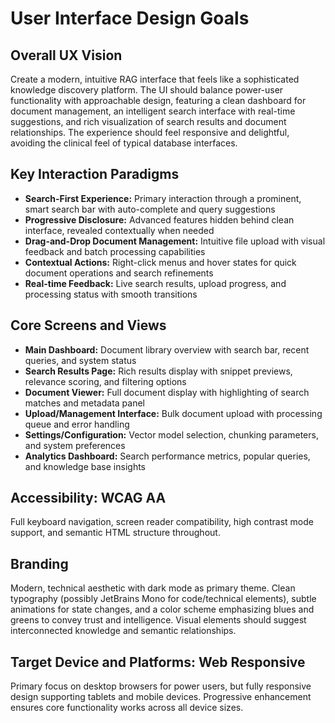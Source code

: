 # User Interface Design Goals

## Overall UX Vision
Create a modern, intuitive RAG interface that feels like a sophisticated knowledge discovery platform. The UI should balance power-user functionality with approachable design, featuring a clean dashboard for document management, an intelligent search interface with real-time suggestions, and rich visualization of search results and document relationships. The experience should feel responsive and delightful, avoiding the clinical feel of typical database interfaces.

## Key Interaction Paradigms
- **Search-First Experience:** Primary interaction through a prominent, smart search bar with auto-complete and query suggestions
- **Progressive Disclosure:** Advanced features hidden behind clean interface, revealed contextually when needed
- **Drag-and-Drop Document Management:** Intuitive file upload with visual feedback and batch processing capabilities
- **Contextual Actions:** Right-click menus and hover states for quick document operations and search refinements
- **Real-time Feedback:** Live search results, upload progress, and processing status with smooth transitions

## Core Screens and Views
- **Main Dashboard:** Document library overview with search bar, recent queries, and system status
- **Search Results Page:** Rich results display with snippet previews, relevance scoring, and filtering options
- **Document Viewer:** Full document display with highlighting of search matches and metadata panel
- **Upload/Management Interface:** Bulk document upload with processing queue and error handling
- **Settings/Configuration:** Vector model selection, chunking parameters, and system preferences
- **Analytics Dashboard:** Search performance metrics, popular queries, and knowledge base insights

## Accessibility: WCAG AA
Full keyboard navigation, screen reader compatibility, high contrast mode support, and semantic HTML structure throughout.

## Branding
Modern, technical aesthetic with dark mode as primary theme. Clean typography (possibly JetBrains Mono for code/technical elements), subtle animations for state changes, and a color scheme emphasizing blues and greens to convey trust and intelligence. Visual elements should suggest interconnected knowledge and semantic relationships.

## Target Device and Platforms: Web Responsive
Primary focus on desktop browsers for power users, but fully responsive design supporting tablets and mobile devices. Progressive enhancement ensures core functionality works across all device sizes.
